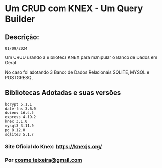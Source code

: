 # Um CRUD com KNEX - Um Query Builder

## Descrição:
```01/09/2024 ```

Um CRUD usando a Biblioteca KNEX para manipular o Banco de Dados em Geral 

No caso foi adotando 3 Banco de Dados Relacionais SQLITE, MYSQL e POSTGRESQL 

## Bibliotecas Adotadas e suas versões

```
bcrypt 5.1.1
date-fns 3.6.0
dotenv 16.4.5
express 4.19.2
knex 3.1.0
mysql3 3.11.0
pg 8.12.0
sqlite3 5.1.7

```
### Site Oficial do Knex: https://knexjs.org/
### Por cosme.teixeira@gmail.com




